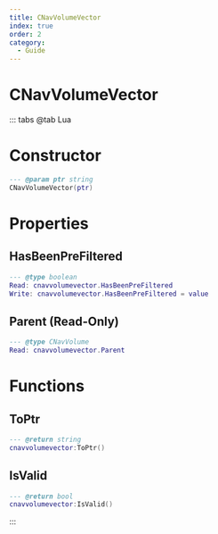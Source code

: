 ```yaml
---
title: CNavVolumeVector
index: true
order: 2
category:
  - Guide
---
```


# CNavVolumeVector

::: tabs
@tab Lua
# Constructor
```lua
--- @param ptr string
CNavVolumeVector(ptr)
```
# Properties
## HasBeenPreFiltered 
```lua
--- @type boolean
Read: cnavvolumevector.HasBeenPreFiltered
Write: cnavvolumevector.HasBeenPreFiltered = value
```
## Parent (Read-Only)
```lua
--- @type CNavVolume
Read: cnavvolumevector.Parent
```
# Functions
## ToPtr
```lua
--- @return string
cnavvolumevector:ToPtr()
```
## IsValid
```lua
--- @return bool
cnavvolumevector:IsValid()
```

:::